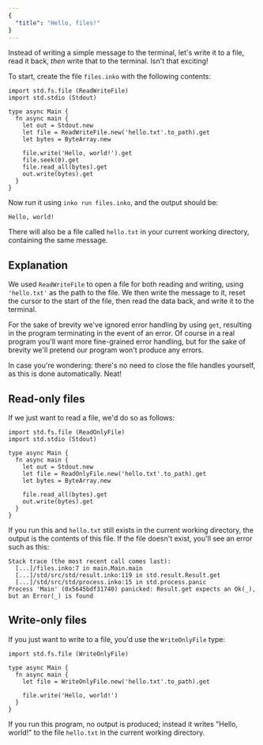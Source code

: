 ```yaml
---
{
  "title": "Hello, files!"
}
---
```


Instead of writing a simple message to the terminal, let's write it to a file,
read it back, _then_ write that to the terminal. Isn't that exciting!

To start, create the file `files.inko` with the following contents:

```inko
import std.fs.file (ReadWriteFile)
import std.stdio (Stdout)

type async Main {
  fn async main {
    let out = Stdout.new
    let file = ReadWriteFile.new('hello.txt'.to_path).get
    let bytes = ByteArray.new

    file.write('Hello, world!').get
    file.seek(0).get
    file.read_all(bytes).get
    out.write(bytes).get
  }
}
```

Now run it using `inko run files.inko`, and the output should be:

```
Hello, world!
```

There will also be a file called `hello.txt` in your current working directory,
containing the same message.

## Explanation

We used `ReadWriteFile` to open a file for both reading and writing, using
`'hello.txt'` as the path to the file. We then write the message to it, reset
the cursor to the start of the file, then read the data back, and write it to
the terminal.

For the sake of brevity we've ignored error handling by using `get`,
resulting in the program terminating in the event of an error. Of course in a
real program you'll want more fine-grained error handling, but for the sake of
brevity we'll pretend our program won't produce any errors.

In case you're wondering: there's no need to close the file handles yourself, as
this is done automatically. Neat!

## Read-only files

If we just want to read a file, we'd do so as follows:

```inko
import std.fs.file (ReadOnlyFile)
import std.stdio (Stdout)

type async Main {
  fn async main {
    let out = Stdout.new
    let file = ReadOnlyFile.new('hello.txt'.to_path).get
    let bytes = ByteArray.new

    file.read_all(bytes).get
    out.write(bytes).get
  }
}
```

If you run this and `hello.txt` still exists in the current working directory,
the output is the contents of this file. If the file doesn't exist, you'll see
an error such as this:

```
Stack trace (the most recent call comes last):
  [...]/files.inko:7 in main.Main.main
  [...]/std/src/std/result.inko:119 in std.result.Result.get
  [...]/std/src/std/process.inko:15 in std.process.panic
Process 'Main' (0x5645bdf31740) panicked: Result.get expects an Ok(_), but an Error(_) is found
```

## Write-only files

If you just want to write to a file, you'd use the `WriteOnlyFile` type:

```inko
import std.fs.file (WriteOnlyFile)

type async Main {
  fn async main {
    let file = WriteOnlyFile.new('hello.txt'.to_path).get

    file.write('Hello, world!')
  }
}
```

If you run this program, no output is produced; instead it writes "Hello,
world!" to the file `hello.txt` in the current working directory.

